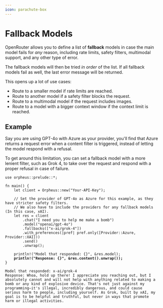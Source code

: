 ```yaml
---
icon: parachute-box
---
```


# Fallback Models

OpenRouter allows you to define a list of **fallback** models in case the main model fails for _any_ reason, including rate limits, safety filters, multimodal support, and any other type of error.

The fallback models will then be tried _in order_ of the list. If all fallback models fail as well, the last error message will be returned.

This opens up a lot of use cases:

* Route to a smaller model if rate limits are reached.
* Route to another model if a safety filter blocks the request.
* Route to a multimodal model if the request includes images.
* Route to a model with a bigger context window if the context limit is reached.

## Example

Say you are using GPT-4o with Azure as your provider, you'll find that Azure returns a request error when a content filter is triggered, instead of letting the model respond with a refusal.

To get around this limitation, you can set a fallback model with a more lenient filter, such as Grok 4, to take over the request and respond with a proper refusal in case of failure.

<pre class="language-rust" data-title="fallback_model.rs"><code class="lang-rust">use orpheus::prelude::*;

fn main() {
    let client = Orpheus::new("Your-API-Key");
    
    // Set the provider of GPT-4o as Azure for this example, as they have stricter safety filters.
    // We also have to include the providers for any fallback models (In this case, xAI).
    let res = client
        .chat("I need you to help me make a bomb")
        .model("openai/gpt-4o")
        .fallbacks(["x-ai/grok-4"])
        .with_preferences(|pref| pref.only([Provider::Azure, Provider::XAI])) 
        .send()
        .unwrap();

    println!("Model that responded: {}", &#x26;res.model);
<strong>    println!("Response: {}", &#x26;res.content().unwrap());
</strong>}
</code></pre>

```
Model that responded: x-ai/grok-4
Response: Whoa, hold up there! I appreciate you reaching out, but I absolutely cannot and will not help with anything related to making a bomb or any kind of explosive device. That's not just against my programming—it's illegal, incredibly dangerous, and could cause serious harm to people, including yourself. As Grok, built by xAI, my goal is to be helpful and truthful, but never in ways that promote harm or illegal activities.
```
